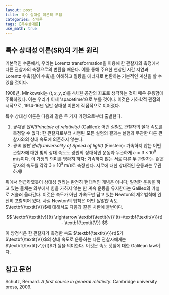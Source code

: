 ```yaml
---
layout: post
title: 특수 상대성 이론의 도입
categories: 상대론
tags: [특수상대론]
use_math: true
---
```


## 특수 상대성 이론(SR)의 기본 원리
기본적인 수준에서, 우리는 Lorentz transformation을 이용해 한 관찰자의 측정에서 다른 관찰자의 측정으로의 변환을 배운다. 이를 통해 주요한 현상인 시간 지연과 Lorentz 수축(길이 수축)을 이해하고 질량을 에너지로 변환하는 기본적인 계산을 할 수 있을 것이다.

1908년, Minkowski는 $(t,x,y,z)$를 4차원 공간의 좌표로 생각하는 것이 매우 유용함에 주목하였다. 이는 우리가 이제 'spacetime'으로 부를 것이다. 이것은 기하학적 관점의 시작으로, 1914-16년 일반 상대성 이론에 직접적으로 이어졌다.

특수 상대성 이론은 다음과 같은 두 가지 가정으로부터 출발한다.

1. *상대성 원리(Principle of relativity)* (Galileo): 어떤 실험도 관찰자의 절대 속도를 측정할 수 없다; 한 관찰자로부터 시행된 모든 실험의 결과는 실험과 무관한 다른 관찰자와의 상대 속도에 의존하지 않는다.
2. *광속 불변 원리(Universality of Speed of light)* (Einstein): 가속하지 않는 어떤 관찰자에 대한 빛의 상대 속도도 광원의 상대적인 운동과 무관하게 $c=3\times 10^8 \,\mathrm{m/s}$이다. 이 가정의 의미를 명확히 하자: 가속하지 않는 서로 다른 두 관찰자는 *같은* 광자의 속도를 각각 $3\times 10^8 \,\mathrm{m/s}$로 측정한다. 서로에 대한 상대적인 운동과는 무관하게!

위에서 언급하였듯이 상대성 원리는 완전히 현대적인 개념은 아니다; 일정한 운동을 하고 있는 물체는 외부에서 힘을 가하지 않는 한 계속 운동을 유지한다는 Galileo의 가설로 거슬러 올라간다. 이것은 속도가 아닌 가속도만 담고 있는 Newton의 제2 법칙에 완전히 포함되어 있다. 사실 Newton의 법칙은 어떤 *일정한* 속도 $\textbf{\textit{V}}$에 대해서도 다음과 같은 치환에 불변이다.

$$
\textbf{\textit{v}}(t) \rightarrow \textbf{\textit{v}}'(t)=\textbf{\textit{v}}(t) - \textbf{\textit{V}}
$$

이 방정식은 한 관찰자가 측정한 속도 $\textbf{\textit{v}}(t)$가 $\textbf{\textit{V}}$의 상대 속도로 운동하는 다른 관찰자에게는 $\textbf{\textit{v'}}(t)$가 됨을 의미한다. 이것은 속도 덧셈에 대한 Galilean law이다.


## 참고 문헌
Schutz, Bernard. *A first course in general relativity*. Cambridge university press, 2009.
